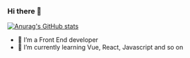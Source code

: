 ### Hi there 👋
[![Anurag's GitHub stats](https://github-readme-stats.vercel.app/api?username=simple5960)](https://github.com/anuraghazra/github-readme-stats)
- 🔭 I’m a Front End developer
- 🌱 I’m currently learning Vue, React, Javascript and so on
